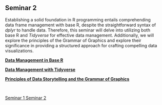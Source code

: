 ## Seminar 2

Establishing a solid foundation in R programming entails comprehending data frame management with base R, despite the straightforward syntax of _dplyr_ to handle data. Therefore, this seminar will delve into utilizing both base R and _Tidyverse_ for effective data management. Additionally, we will explore the principles of the Grammar of Graphics and explore their significance in providing a structured approach for crafting compelling data visualizations.


<a style="font-weight:bold"  href="https://nicholas-sim.github.io/ANL501-Data-Visualisation-and-Storytelling/seminar_2/data_baseR">  Data Management in Base R </a>


<a style="font-weight:bold"  href="https://nicholas-sim.github.io/ANL501-Data-Visualisation-and-Storytelling/seminar_2/data_tidyverse">  Data Management with Tidyverse </a>


<a style="font-weight:bold"  href="https://nicholas-sim.github.io/ANL501-Data-Visualisation-and-Storytelling/seminar_1/grammarofgraphics"> Principles of Data Storytelling and the Grammar of Graphics </a>




<br>

<a class = "button" href="https://nicholas-sim.github.io/ANL501-Data-Visualisation-and-Storytelling/seminar_1/"> Seminar 1 </a>  <a class = "button"  href="https://nicholas-sim.github.io/ANL501-Data-Visualisation-and-Storytelling/seminar_2/"> Seminar 2 </a> 
